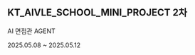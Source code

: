 KT_AIVLE_SCHOOL_MINI_PROJECT 2차
-----------------------------------
AI 면접관 AGENT

2025.05.08 ~ 2025.05.12
